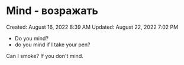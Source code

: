 # Mind - возражать

Created: August 16, 2022 8:39 AM
Updated: August 22, 2022 7:02 PM

- Do you mind?
- do you mind if I take your pen?

Can I smoke? If you don't mind.